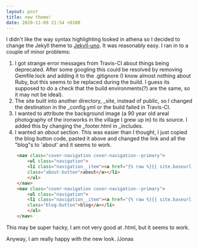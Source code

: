 ```yaml
---
layout: post
title: new theme!
date: 2020-11-09 21:54 +0100
---
```

I didn't like the way syntax highlighting looked in athena so I decided to change the Jekyll theme to
[Jekyll-uno](https://github.com/joshgerdes/jekyll-uno). It was reasonably easy. I ran in to a couple of minor problems:
1. I got strange error messages from Travis-CI about things being deprecated. After some googling this could be resolved by
removing Gemfile.lock and adding it to the .gitignore  (I know almost nothing about Ruby, but this seems to be replaced
during the build. I guess its supposed to do a check that the build environments(?) are the same, so it may not be ideal).
2. The site built into another directory, _site, instead of public, so I changed the destination in the _config.yml or the build
 failed in Travis-CI.
3. I wanted to attribute the background image (a 90 year old areal photography of the ironworks in the village I grew up in) to its source.
I added this by changing the _footer.html in _includes.
4. I wanted an *about* section. This was easier than I thought, I just copied the blog button code, pasted it above and changed the
link and all the "blog"s to 'about' and it seems to work.
```html
	<nav class="cover-navigation cover-navigation--primary">
		<ul class="navigation">
		<li class="navigation__item"><a href="{% raw %}{{ site.baseurl }}{% endraw %}/about" title="link to about Jonas"
    	class="about-button">about</a></li>
    	</ul>
	</nav>
	<nav class="cover-navigation cover-navigation--primary">
		<ul class="navigation">
		<li class="navigation__item"><a href="{% raw %}{{ site.baseurl }}{% endraw %}/#blog" title="link to Jonas' blog"
		class="blog-button">blog</a></li>
		</ul>
	</nav>
```
This may be super hacky, I am not very good at .html, but it seems to work.

Anyway, I am really happy with the new look.
/Jonas